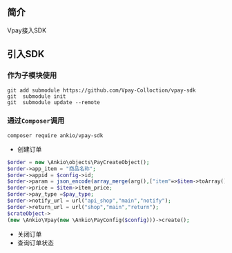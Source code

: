 ## 简介
Vpay接入SDK

## 引入SDK

### 作为子模块使用
```shell
git add submodule https://github.com/Vpay-Colloction/vpay-sdk
git  submodule init
git  submodule update --remote
```
### 通过`Composer`调用
```shell
composer require ankio/vpay-sdk
```

- 创建订单

```php
$order = new \Ankio\objects\PayCreateObject();
$order->app_item = "商品名称";
$order->appid = $config->id;
$order->param = json_encode(array_merge(arg(),["item"=>$item->toArray()]));
$order->price = $item->item_price;
$order->pay_type =$pay_type;
$order->notify_url = url("api_shop","main","notify");
$order->return_url = url("shop","main","return");
$crateObject->
(new \Ankio\Vpay(new \Ankio\PayConfig($config)))->create();
```

- 关闭订单
- 查询订单状态